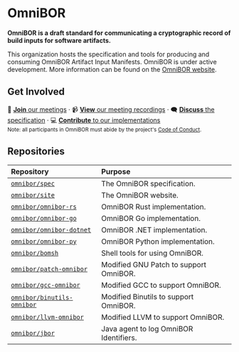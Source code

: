 # OmniBOR

__OmniBOR is a draft standard for communicating a cryptographic record of build inputs for software artifacts.__

This organization hosts the specification and tools for producing and consuming OmniBOR Artifact Input Manifests.
OmniBOR is under active development. More information can be found on the [OmniBOR website][site].

## Get Involved

📆 [__Join__ our meetings](https://omnibor.io/community/#community-meetings) &middot; 📹 [__View__ our meeting recordings](https://www.youtube.com/playlist?list=PL8Qx0AngZdU2ALwACVLQdGHHTdbTx-0x-) &middot; 🗨️ [__Discuss__ the specification](https://github.com/orgs/omnibor/discussions) &middot; 💻 [__Contribute__ to our implementations](https://github.com/orgs/omnibor/repositories)
<br><sub>Note: all participants in OmniBOR must abide by the project's [Code of Conduct][coc].</sub>

## Repositories

| Repository | Purpose |
|:-----------|:--------|
| [`omnibor/spec`][repo_spec] | The OmniBOR specification. |
| [`omnibor/site`][repo_site] | The OmniBOR website. |
| [`omnibor/omnibor-rs`][repo_rust] | OmniBOR Rust implementation. |
| [`omnibor/omnibor-go`][repo_go] | OmniBOR Go implementation. |
| [`omnibor/omnibor-dotnet`][repo_dotnet] | OmniBOR .NET implementation. |
| [`omnibor/omnibor-py`][repo_python] | OmniBOR Python implementation. |
| [`omnibor/bomsh`][repo_shell] | Shell tools for using OmniBOR. |
| [`omnibor/patch-omnibor`][repo_patch] | Modified GNU Patch to support OmniBOR. |
| [`omnibor/gcc-omnibor`][repo_gcc] | Modified GCC to support OmniBOR. |
| [`omnibor/binutils-omnibor`][repo_binutils] | Modified Binutils to support OmniBOR. |
| [`omnibor/llvm-omnibor`][repo_llvm] | Modified LLVM to support OmniBOR. |
| [`omnibor/jbor`][repo_jbor] | Java agent to log OmniBOR Identifiers. |

[site]: https://omnibor.io
[repo_spec]: https://github.com/omnibor/spec
[repo_site]: https://github.com/omnibor/site
[repo_rust]: https://github.com/omnibor/omnibor-rs
[repo_go]: https://github.com/omnibor/omnibor-go
[repo_dotnet]: https://github.com/omnibor/omnibor-dotnet
[repo_python]: https://github.com/omnibor/omnibor-py
[repo_shell]: https://github.com/omnibor/bomsh
[repo_patch]: https://github.com/omnibor/patch-omnibor
[repo_gcc]: https://github.com/omnibor/gcc-omnibor
[repo_binutils]: https://github.com/omnibor/binutils-omnibor
[repo_llvm]: https://github.com/omnibor/llvm-omnibor
[repo_jbor]: https://github.com/omnibor/jbor
[coc]: https://omnibor.io/code-of-conduct/
